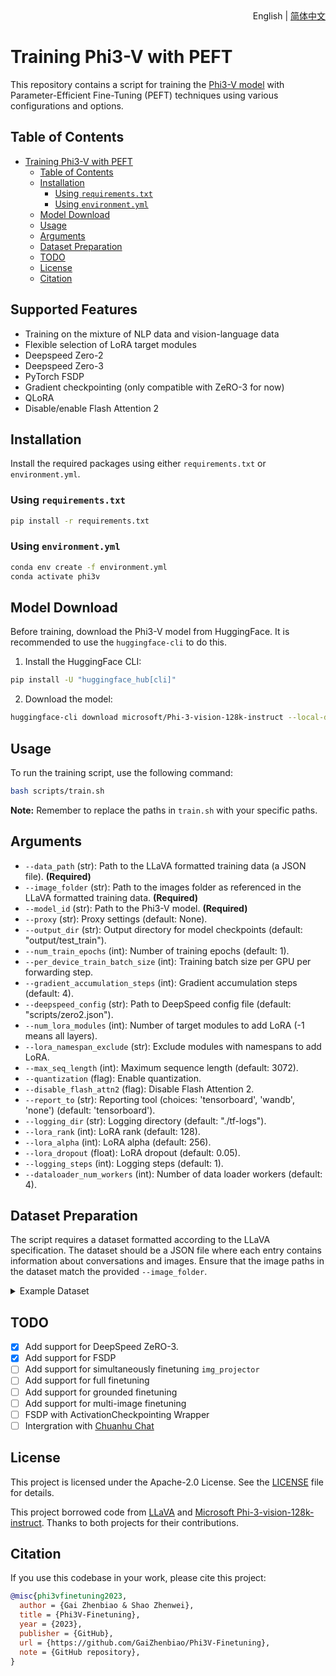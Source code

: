 <div align="right">
  English | <a title="简体中文" href="./readme/README_zhcn.md">简体中文</a></a>
</div>

# Training Phi3-V with PEFT

This repository contains a script for training the [Phi3-V model](https://huggingface.co/microsoft/Phi-3-vision-128k-instruct) with Parameter-Efficient Fine-Tuning (PEFT) techniques using various configurations and options.

## Table of Contents

- [Training Phi3-V with PEFT](#training-phi3-v-with-peft)
  - [Table of Contents](#table-of-contents)
  - [Installation](#installation)
    - [Using `requirements.txt`](#using-requirementstxt)
    - [Using `environment.yml`](#using-environmentyml)
  - [Model Download](#model-download)
  - [Usage](#usage)
  - [Arguments](#arguments)
  - [Dataset Preparation](#dataset-preparation)
  - [TODO](#todo)
  - [License](#license)
  - [Citation](#citation)

## Supported Features

- Training on the mixture of NLP data and vision-language data
- Flexible selection of LoRA target modules
- Deepspeed Zero-2
- Deepspeed Zero-3
- PyTorch FSDP
- Gradient checkpointing (only compatible with ZeRO-3 for now)
- QLoRA
- Disable/enable Flash Attention 2

## Installation

Install the required packages using either `requirements.txt` or `environment.yml`.

### Using `requirements.txt`

```bash
pip install -r requirements.txt
```

### Using `environment.yml`

```bash
conda env create -f environment.yml
conda activate phi3v
```

## Model Download

Before training, download the Phi3-V model from HuggingFace. It is recommended to use the `huggingface-cli` to do this.

1. Install the HuggingFace CLI:

```bash
pip install -U "huggingface_hub[cli]"
```

2. Download the model:

```bash
huggingface-cli download microsoft/Phi-3-vision-128k-instruct --local-dir Phi-3-vision-128k-instruct --resume-download
```

<!-- 3. Replace the modeling files:

Replace the modeling files under `Phi-3-vision-128k-instruct` with the ones under `overwrites/Phi-3-vision-128k-instruct`. -->

## Usage

To run the training script, use the following command:

```bash
bash scripts/train.sh
```

**Note:** Remember to replace the paths in `train.sh` with your specific paths.

## Arguments

- `--data_path` (str): Path to the LLaVA formatted training data (a JSON file). **(Required)**
- `--image_folder` (str): Path to the images folder as referenced in the LLaVA formatted training data. **(Required)**
- `--model_id` (str): Path to the Phi3-V model. **(Required)**
- `--proxy` (str): Proxy settings (default: None).
- `--output_dir` (str): Output directory for model checkpoints (default: "output/test_train").
- `--num_train_epochs` (int): Number of training epochs (default: 1).
- `--per_device_train_batch_size` (int): Training batch size per GPU per forwarding step.
- `--gradient_accumulation_steps` (int): Gradient accumulation steps (default: 4).
- `--deepspeed_config` (str): Path to DeepSpeed config file (default: "scripts/zero2.json").
- `--num_lora_modules` (int): Number of target modules to add LoRA (-1 means all layers).
- `--lora_namespan_exclude` (str): Exclude modules with namespans to add LoRA.
- `--max_seq_length` (int): Maximum sequence length (default: 3072).
- `--quantization` (flag): Enable quantization.
- `--disable_flash_attn2` (flag): Disable Flash Attention 2.
- `--report_to` (str): Reporting tool (choices: 'tensorboard', 'wandb', 'none') (default: 'tensorboard').
- `--logging_dir` (str): Logging directory (default: "./tf-logs").
- `--lora_rank` (int): LoRA rank (default: 128).
- `--lora_alpha` (int): LoRA alpha (default: 256).
- `--lora_dropout` (float): LoRA dropout (default: 0.05).
- `--logging_steps` (int): Logging steps (default: 1).
- `--dataloader_num_workers` (int): Number of data loader workers (default: 4).

## Dataset Preparation

The script requires a dataset formatted according to the LLaVA specification. The dataset should be a JSON file where each entry contains information about conversations and images. Ensure that the image paths in the dataset match the provided `--image_folder`.

<details>
<summary>Example Dataset</summary>

```json
[
  {
    "id": "000000033471",
    "image": "000000033471.jpg",
    "conversations": [
      {
        "from": "human",
        "value": "<image>\nWhat are the colors of the bus in the image?"
      },
      {
        "from": "gpt",
        "value": "The bus in the image is white and red."
      },
      {
        "from": "human",
        "value": "What feature can be seen on the back of the bus?"
      },
      {
        "from": "gpt",
        "value": "The back of the bus features an advertisement."
      },
      {
        "from": "human",
        "value": "Is the bus driving down the street or pulled off to the side?"
      },
      {
        "from": "gpt",
        "value": "The bus is driving down the street, which is crowded with people and other vehicles."
      }
    ]
  }
  ...
]
```
</details>

## TODO
- [x] Add support for DeepSpeed ZeRO-3.
- [x] Add support for FSDP
- [ ] Add support for simultaneously finetuning `img_projector`
- [ ] Add support for full finetuning
- [ ] Add support for grounded finetuning
- [ ] Add support for multi-image finetuning
- [ ] FSDP with ActivationCheckpointing Wrapper
- [ ] Intergration with [Chuanhu Chat](https://github.com/GaiZhenbiao/ChuanhuChatGPT)

## License

This project is licensed under the Apache-2.0 License. See the [LICENSE](LICENSE) file for details.

This project borrowed code from [LLaVA](https://github.com/haotian-liu/LLaVA) and [Microsoft Phi-3-vision-128k-instruct](https://huggingface.co/microsoft/Phi-3-vision-128k-instruct). Thanks to both projects for their contributions.

## Citation

If you use this codebase in your work, please cite this project:

```bibtex
@misc{phi3vfinetuning2023,
  author = {Gai Zhenbiao & Shao Zhenwei},
  title = {Phi3V-Finetuning},
  year = {2023},
  publisher = {GitHub},
  url = {https://github.com/GaiZhenbiao/Phi3V-Finetuning},
  note = {GitHub repository},
}
```
